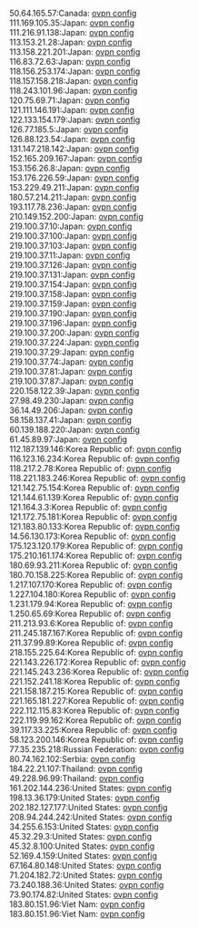 50.64.165.57:Canada: [ovpn config](vpn/50_64_165_57.ovpn)  
111.169.105.35:Japan: [ovpn config](vpn/111_169_105_35.ovpn)  
111.216.91.138:Japan: [ovpn config](vpn/111_216_91_138.ovpn)  
113.153.21.28:Japan: [ovpn config](vpn/113_153_21_28.ovpn)  
113.158.221.201:Japan: [ovpn config](vpn/113_158_221_201.ovpn)  
116.83.72.63:Japan: [ovpn config](vpn/116_83_72_63.ovpn)  
118.156.253.174:Japan: [ovpn config](vpn/118_156_253_174.ovpn)  
118.157.158.218:Japan: [ovpn config](vpn/118_157_158_218.ovpn)  
118.243.101.96:Japan: [ovpn config](vpn/118_243_101_96.ovpn)  
120.75.69.71:Japan: [ovpn config](vpn/120_75_69_71.ovpn)  
121.111.146.191:Japan: [ovpn config](vpn/121_111_146_191.ovpn)  
122.133.154.179:Japan: [ovpn config](vpn/122_133_154_179.ovpn)  
126.77.185.5:Japan: [ovpn config](vpn/126_77_185_5.ovpn)  
126.88.123.54:Japan: [ovpn config](vpn/126_88_123_54.ovpn)  
131.147.218.142:Japan: [ovpn config](vpn/131_147_218_142.ovpn)  
152.165.209.167:Japan: [ovpn config](vpn/152_165_209_167.ovpn)  
153.156.26.8:Japan: [ovpn config](vpn/153_156_26_8.ovpn)  
153.176.226.59:Japan: [ovpn config](vpn/153_176_226_59.ovpn)  
153.229.49.211:Japan: [ovpn config](vpn/153_229_49_211.ovpn)  
180.57.214.211:Japan: [ovpn config](vpn/180_57_214_211.ovpn)  
193.117.78.236:Japan: [ovpn config](vpn/193_117_78_236.ovpn)  
210.149.152.200:Japan: [ovpn config](vpn/210_149_152_200.ovpn)  
219.100.37.10:Japan: [ovpn config](vpn/219_100_37_10.ovpn)  
219.100.37.100:Japan: [ovpn config](vpn/219_100_37_100.ovpn)  
219.100.37.103:Japan: [ovpn config](vpn/219_100_37_103.ovpn)  
219.100.37.11:Japan: [ovpn config](vpn/219_100_37_11.ovpn)  
219.100.37.126:Japan: [ovpn config](vpn/219_100_37_126.ovpn)  
219.100.37.131:Japan: [ovpn config](vpn/219_100_37_131.ovpn)  
219.100.37.154:Japan: [ovpn config](vpn/219_100_37_154.ovpn)  
219.100.37.158:Japan: [ovpn config](vpn/219_100_37_158.ovpn)  
219.100.37.159:Japan: [ovpn config](vpn/219_100_37_159.ovpn)  
219.100.37.190:Japan: [ovpn config](vpn/219_100_37_190.ovpn)  
219.100.37.196:Japan: [ovpn config](vpn/219_100_37_196.ovpn)  
219.100.37.200:Japan: [ovpn config](vpn/219_100_37_200.ovpn)  
219.100.37.224:Japan: [ovpn config](vpn/219_100_37_224.ovpn)  
219.100.37.29:Japan: [ovpn config](vpn/219_100_37_29.ovpn)  
219.100.37.74:Japan: [ovpn config](vpn/219_100_37_74.ovpn)  
219.100.37.81:Japan: [ovpn config](vpn/219_100_37_81.ovpn)  
219.100.37.87:Japan: [ovpn config](vpn/219_100_37_87.ovpn)  
220.158.122.39:Japan: [ovpn config](vpn/220_158_122_39.ovpn)  
27.98.49.230:Japan: [ovpn config](vpn/27_98_49_230.ovpn)  
36.14.49.206:Japan: [ovpn config](vpn/36_14_49_206.ovpn)  
58.158.137.41:Japan: [ovpn config](vpn/58_158_137_41.ovpn)  
60.139.188.220:Japan: [ovpn config](vpn/60_139_188_220.ovpn)  
61.45.89.97:Japan: [ovpn config](vpn/61_45_89_97.ovpn)  
112.187.139.146:Korea Republic of: [ovpn config](vpn/112_187_139_146.ovpn)  
116.123.16.234:Korea Republic of: [ovpn config](vpn/116_123_16_234.ovpn)  
118.217.2.78:Korea Republic of: [ovpn config](vpn/118_217_2_78.ovpn)  
118.221.183.246:Korea Republic of: [ovpn config](vpn/118_221_183_246.ovpn)  
121.142.75.154:Korea Republic of: [ovpn config](vpn/121_142_75_154.ovpn)  
121.144.61.139:Korea Republic of: [ovpn config](vpn/121_144_61_139.ovpn)  
121.164.3.3:Korea Republic of: [ovpn config](vpn/121_164_3_3.ovpn)  
121.172.75.181:Korea Republic of: [ovpn config](vpn/121_172_75_181.ovpn)  
121.183.80.133:Korea Republic of: [ovpn config](vpn/121_183_80_133.ovpn)  
14.56.130.173:Korea Republic of: [ovpn config](vpn/14_56_130_173.ovpn)  
175.123.120.179:Korea Republic of: [ovpn config](vpn/175_123_120_179.ovpn)  
175.210.161.174:Korea Republic of: [ovpn config](vpn/175_210_161_174.ovpn)  
180.69.93.211:Korea Republic of: [ovpn config](vpn/180_69_93_211.ovpn)  
180.70.158.225:Korea Republic of: [ovpn config](vpn/180_70_158_225.ovpn)  
1.217.107.170:Korea Republic of: [ovpn config](vpn/1_217_107_170.ovpn)  
1.227.104.180:Korea Republic of: [ovpn config](vpn/1_227_104_180.ovpn)  
1.231.179.94:Korea Republic of: [ovpn config](vpn/1_231_179_94.ovpn)  
1.250.65.69:Korea Republic of: [ovpn config](vpn/1_250_65_69.ovpn)  
211.213.93.6:Korea Republic of: [ovpn config](vpn/211_213_93_6.ovpn)  
211.245.187.167:Korea Republic of: [ovpn config](vpn/211_245_187_167.ovpn)  
211.37.99.89:Korea Republic of: [ovpn config](vpn/211_37_99_89.ovpn)  
218.155.225.64:Korea Republic of: [ovpn config](vpn/218_155_225_64.ovpn)  
221.143.226.172:Korea Republic of: [ovpn config](vpn/221_143_226_172.ovpn)  
221.145.243.236:Korea Republic of: [ovpn config](vpn/221_145_243_236.ovpn)  
221.152.241.18:Korea Republic of: [ovpn config](vpn/221_152_241_18.ovpn)  
221.158.187.215:Korea Republic of: [ovpn config](vpn/221_158_187_215.ovpn)  
221.165.181.227:Korea Republic of: [ovpn config](vpn/221_165_181_227.ovpn)  
222.112.115.83:Korea Republic of: [ovpn config](vpn/222_112_115_83.ovpn)  
222.119.99.162:Korea Republic of: [ovpn config](vpn/222_119_99_162.ovpn)  
39.117.33.225:Korea Republic of: [ovpn config](vpn/39_117_33_225.ovpn)  
58.123.200.146:Korea Republic of: [ovpn config](vpn/58_123_200_146.ovpn)  
77.35.235.218:Russian Federation: [ovpn config](vpn/77_35_235_218.ovpn)  
80.74.162.102:Serbia: [ovpn config](vpn/80_74_162_102.ovpn)  
184.22.21.107:Thailand: [ovpn config](vpn/184_22_21_107.ovpn)  
49.228.96.99:Thailand: [ovpn config](vpn/49_228_96_99.ovpn)  
161.202.144.236:United States: [ovpn config](vpn/161_202_144_236.ovpn)  
198.13.36.179:United States: [ovpn config](vpn/198_13_36_179.ovpn)  
202.182.127.177:United States: [ovpn config](vpn/202_182_127_177.ovpn)  
208.94.244.242:United States: [ovpn config](vpn/208_94_244_242.ovpn)  
34.255.6.153:United States: [ovpn config](vpn/34_255_6_153.ovpn)  
45.32.29.3:United States: [ovpn config](vpn/45_32_29_3.ovpn)  
45.32.8.100:United States: [ovpn config](vpn/45_32_8_100.ovpn)  
52.169.4.159:United States: [ovpn config](vpn/52_169_4_159.ovpn)  
67.164.80.148:United States: [ovpn config](vpn/67_164_80_148.ovpn)  
71.204.182.72:United States: [ovpn config](vpn/71_204_182_72.ovpn)  
73.240.188.36:United States: [ovpn config](vpn/73_240_188_36.ovpn)  
73.90.174.82:United States: [ovpn config](vpn/73_90_174_82.ovpn)  
183.80.151.96:Viet Nam: [ovpn config](vpn/183_80_151_96.ovpn)  
183.80.151.96:Viet Nam: [ovpn config](vpn/183_80_151_96.ovpn)  
